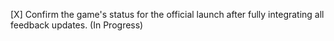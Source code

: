 [X] Confirm the game's status for the official launch after fully integrating all feedback updates. (In Progress)